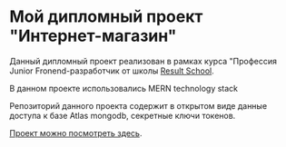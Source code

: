# Мой дипломный проект "Интернет-магазин"

Данный дипломный проект реализован в рамках курса "Профессия Junior Fronend-разработчик от школы [Result School](https://result.school/).

В данном проекте использовались MERN technology stack

Репозиторий данного проекта содержит в открытом виде данные доступа к базе Atlas mongodb, секретные ключи токенов.

[Проект можно посмотреть здесь](http://82.148.30.227/).
